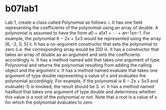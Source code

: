 # b07lab1
Lab 1, create a class called Polynomial as follows: 
i. It has one field representing the coefficients of the polynomial using an array of
double. A polynomial is assumed to have the form 𝑎0 + 𝑎1𝑥1 + ⋯ + 𝑎𝑛−1𝑥𝑛−1.
For example, the polynomial 6 − 2𝑥 + 5𝑥3 would be represented using the
array [6, -2, 0, 5]
ii. It has a no-argument constructor that sets the polynomial to zero (i.e. the
corresponding array would be [0])
iii. It has a constructor that takes an array of double as an argument and sets the
coefficients accordingly
iv. It has a method named add that takes one argument of type Polynomial and
returns the polynomial resulting from adding the calling object and the argument
v. It has a method named evaluate that takes one argument of type double
representing a value of x and evaluates the polynomial accordingly. For example,
if the polynomial is 6 − 2𝑥 + 5𝑥3 and evaluate(-1) is invoked, the result should
be 3.
vi. It has a method named hasRoot that takes one argument of type double and
determines whether this value is a root of the polynomial or not. Note that a root
is a value of x for which the polynomial evaluates to zero
